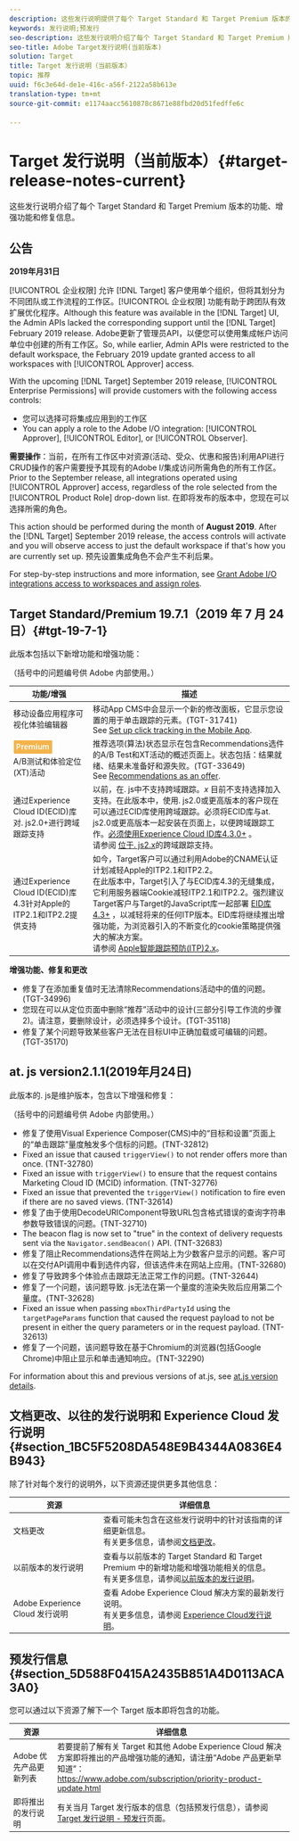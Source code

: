 ```yaml
---
description: 这些发行说明提供了每个 Target Standard 和 Target Premium 版本的功能、增强、修复问题和已知问题等信息。
keywords: 发行说明;预发行
seo-description: 这些发行说明介绍了每个 Target Standard 和 Target Premium 版本的功能、增强功能、修复信息和已知问题。
seo-title: Adobe Target发行说明(当前版本)
solution: Target
title: Target 发行说明（当前版本）
topic: 推荐
uuid: f6c3e64d-de1e-416c-a56f-2122a58b613e
translation-type: tm+mt
source-git-commit: e1174aacc5610878c8671e88fbd20d51fedffe6c

---
```



# Target 发行说明（当前版本）{#target-release-notes-current}

这些发行说明介绍了每个 Target Standard 和 Target Premium 版本的功能、增强功能和修复信息。

## 公告

**2019年月31日**

[!UICONTROL 企业权限] 允许 [!DNL Target] 客户使用单个组织，但将其划分为不同团队或工作流程的工作区。[!UICONTROL 企业权限] 功能有助于跨团队有效扩展优化程序。Although this feature was available in the [!DNL Target] UI, the Admin APIs lacked the corresponding support until the [!DNL Target] February 2019 release. Adobe更新了管理员API，以便您可以使用集成帐户访问单位中创建的所有工作区。So, while earlier, Admin APIs were restricted to the default workspace, the February 2019 update granted access to all workspaces with [!UICONTROL Approver] access.

With the upcoming [!DNL Target] September 2019 release, [!UICONTROL Enterprise Permissions] will provide customers with the following access controls:

* 您可以选择可将集成应用到的工作区
* You can apply a role to the Adobe I/O integration: [!UICONTROL Approver], [!UICONTROL Editor], or [!UICONTROL Observer].

**需要操作**：当前，在所有工作区中对资源(活动、受众、优惠和报告)利用API进行CRUD操作的客户需要授予其现有的Adobe I/集成访问所需角色的所有工作区。Prior to the September release, all integrations operated using [!UICONTROL Approver] access, regardless of the role selected from the [!UICONTROL Product Role] drop-down list. 在即将发布的版本中，您现在可以选择所需的角色。

This action should be performed during the month of **August 2019**. After the [!DNL Target] September 2019 release, the access controls will activate and you will observe access to just the default workspace if that's how you are currently set up. 预先设置集成角色不会产生不利后果。

For step-by-step instructions and more information, see [Grant Adobe I/O integrations access to workspaces and assign roles](/help/administrating-target/c-user-management/property-channel/configure-adobe-io-integration.md).

## Target Standard/Premium 19.7.1（2019 年 7 月 24 日）{#tgt-19-7-1}

此版本包括以下新增功能和增强功能：

（括号中的问题编号供 Adobe 内部使用。）

| 功能/增强 | 描述 |
| --- | --- |
| 移动设备应用程序可视化体验编辑器 | 移动App CMS中会显示一个新的修改面板，它显示您设置的用于单击跟踪的元素。(TGT-31741)<br> See [Set up click tracking in the Mobile App](/help/c-target-mobile-app/c-mobile-visual-experience-composer/set-up-click-tracking-in-the-mobile-vec.md). |
| ![Premium BadgereComments](/help/assets/premium.png)<br>A/B测试和体验定位(XT)活动 | 推荐选项(算法)状态显示在包含Recommendations选件的A/B Test和XT活动的概述页面上。状态包括：结果就绪、结果未准备好和源失败。(TGT-33649)<br>See [Recommendations as an offer](/help/c-recommendations/recommendations-as-an-offer.md#status). |
| 通过Experience Cloud ID(ECID)库对. js2.0+进行跨域跟踪支持 | 以前，在. js中不支持跨域跟踪。*x* 目前不支持选择加入支持。在此版本中，使用. js2.0或更高版本的客户现在可以通过ECID库使用跨域跟踪。必须将ECID库与at. js2.0或更高版本一起安装在页面上，以便跨域跟踪工作。[必须使用Experience Cloud ID库4.3.0+](https://marketing.adobe.com/resources/help/en_US/mcvid/mcvid-release-notes.html) 。<br>请参阅 [位于. js2.x](/help/c-implementing-target/c-implementing-target-for-client-side-web/upgrading-from-atjs-1x-to-atjs-20.md#cross-domain)的跨域跟踪支持。 |
| 通过Experience Cloud ID(ECID)库4.3针对Apple的ITP2.1和ITP2.2提供支持 | 如今，Target客户可以通过利用Adobe的CNAME认证计划减轻Apple的ITP2.1和ITP2.2。<br>在此版本中，Target引入了与ECID库4.3的无缝集成，它利用服务器端Cookie减轻ITP2.1和ITP2.2。强烈建议Target客户与Target的JavaScript库一起部署 [EID库4.3+](https://marketing.adobe.com/resources/help/en_US/mcvid/mcvid-release-notes.html) ，以减轻将来的任何ITP版本。EID库将继续推出增强功能，为浏览器引入的不断变化的cookie策略提供强大的解决方案。<br>请参阅 [Apple智能跟踪预防(ITP)2.x](/help/c-implementing-target/c-considerations-before-you-implement-target/c-privacy/apple-itp-2x.md)。 |

**增强功能、修复和更改**

* 修复了在添加重复值时无法清除Recommendations活动中的值的问题。(TGT-34996)
* 您现在可以从定位页面中删除“推荐”活动中的设计(三部分引导工作流的步骤2)。请注意，要删除设计，必须选择多个设计。(TGT-35118)
* 修复了某个问题导致某些客户无法在目标UI中正确加载或可编辑的问题。(TGT-35170)

## at. js version2.1.1(2019年月24日)

此版本的. js是维护版本，包含以下增强和修复：

（括号中的问题编号供 Adobe 内部使用。）

* 修复了使用Visual Experience Composer(CMS)中的“目标和设置”页面上的“单击跟踪”量度触发多个信标的问题。(TNT-32812)
* Fixed an issue that caused `triggerView()` to not render offers more than once. (TNT-32780)
* Fixed an issue with `triggerView()` to ensure that the request contains Marketing Cloud ID (MCID) information. (TNT-32776)
* Fixed an issue that prevented the `triggerView()` notification to fire even if there are no saved views. (TNT-32614)
* 修复了由于使用DecodeURIComponent导致URL包含格式错误的查询字符串参数导致错误的问题。(TNT-32710)
* The beacon flag is now set to "true" in the context of delivery requests sent via the `Navigator.sendBeacon()` API. (TNT-32683)
* 修复了阻止Recommendations选件在网站上为少数客户显示的问题。客户可以在交付API调用中看到选件内容，但该选件未在网站上应用。(TNT-32680)
* 修复了导致跨多个体验点击跟踪无法正常工作的问题。(TNT-32644)
* 修复了一个问题，该问题导致. js无法在第一个量度的渲染失败后应用第二个量度。(TNT-32628)
* Fixed an issue when passing `mboxThirdPartyId` using the `targetPageParams` function that caused the request payload to not be present in either the query parameters or in the request payload. (TNT-32613)
* 修复了一个问题，该问题导致在基于Chromium的浏览器(包括Google Chrome)中阻止显示和单击通知响应。(TNT-32290)

For information about this and previous versions of at.js, see [at.js version details](/help/c-implementing-target/c-implementing-target-for-client-side-web/target-atjs-versions.md).

## 文档更改、以往的发行说明和 Experience Cloud 发行说明 {#section_1BC5F5208DA548E9B4344A0836E4B943}

除了针对每个发行的说明外，以下资源还提供更多其他信息：

| 资源 | 详细信息 |
|--- |--- |
| 文档更改 | 查看可能未包含在这些发行说明中的针对该指南的详细更新信息。<br>有关更多信息，请参阅[文档更改](../r-release-notes/doc-change.md#reference_366123CF00994BACBBF9BBDF2C4D840C)。 |
| 以前版本的发行说明 | 查看与以前版本的 Target Standard 和 Target Premium 中的新增功能和增强功能相关的信息。<br>有关更多信息，请参阅[以前版本的发行说明](../r-release-notes/release-notes-for-previous-releases.md)。 |
| Adobe Experience Cloud 发行说明 | 查看 Adobe Experience Cloud 解决方案的最新发行说明。<br>有关更多信息，请参阅 [Experience Cloud发行说明](https://marketing.adobe.com/resources/help/en_US/whatsnew/)。 |

## 预发行信息 {#section_5D588F0415A2435B851A4D0113ACA3A0}

您可以通过以下资源了解下一个 Target 版本即将包含的功能。

| 资源 | 详细信息 |
|--- |--- |
| Adobe 优先产品更新列表 | 若要提前了解有关 Target 和其他 Adobe Experience Cloud 解决方案即将推出的产品增强功能的通知，请注册“Adobe 产品更新早知道”：<br>[](https://www.adobe.com/subscription/priority-product-update.html)https://www.adobe.com/subscription/priority-product-update.html |
| 即将推出的发行说明 | 有关当月 Target 发行版本的信息（包括预发行信息），请参阅 [Target 发行说明 - 预发行](/help/r-release-notes/target-release-notes.md)页面。 |